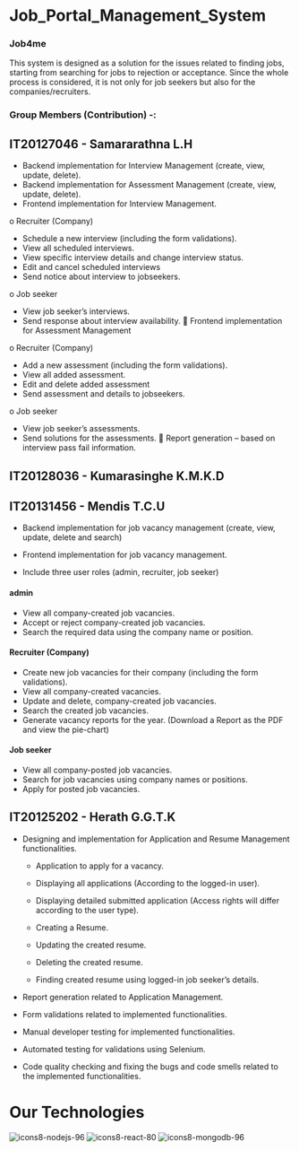 # Job_Portal_Management_System

### Job4me
This system is designed as a solution for the issues related to finding jobs, starting from searching for jobs to rejection or acceptance. Since the whole process is considered, it is not only for job seekers but also for the companies/recruiters.

### Group Members (Contribution) -:

## IT20127046 - Samararathna L.H

*	Backend implementation for Interview Management (create, view, update, delete).
*	Backend implementation for Assessment Management (create, view, update, delete).
*	Frontend implementation for Interview Management.

o	Recruiter (Company)

-	Schedule a new interview (including the form validations).
-	View all scheduled interviews.
-	View specific interview details and change interview status.
-	Edit and cancel scheduled interviews
-	Send notice about interview to jobseekers.

o	Job seeker

-	View job seeker’s interviews.
-	Send response about interview availability. 
	Frontend implementation for Assessment Management

o	Recruiter (Company)

-	Add a new assessment (including the form validations).
-	View all added assessment.
-	Edit and delete added assessment
-	Send assessment and details to jobseekers.

o	Job seeker

-	View job seeker’s assessments.
-	Send solutions for the assessments. 
	Report generation – based on interview pass fail information.

## IT20128036 - Kumarasinghe K.M.K.D

## IT20131456 - Mendis T.C.U

* Backend implementation for job vacancy management (create, view, update, delete and search) 

* Frontend implementation for job vacancy management.

* Include three user roles (admin, recruiter, job seeker) 

#### admin 

 - View all company-created job vacancies. 
 -	Accept or reject company-created job vacancies.
 -	Search the required data using the company name or position. 

#### Recruiter (Company) 

-	Create new job vacancies for their company (including the form validations). 
-	View all company-created vacancies. 
-	Update and delete, company-created job vacancies. 
-	Search the created job vacancies. 
-	Generate vacancy reports for the year. (Download a Report as the PDF and view the pie-chart)

#### Job seeker 

-	View all company-posted job vacancies. 
-	Search for job vacancies using company names or positions. 
-	Apply for posted job vacancies.


## IT20125202 - Herath G.G.T.K


* Designing and implementation for Application and Resume Management functionalities.

  - Application to apply for a vacancy.

  - Displaying all applications (According to the logged-in user).

  - Displaying detailed submitted application (Access rights will differ according to the user type).

  - Creating a Resume.

  - Updating the created resume.

  - Deleting the created resume.

  - Finding created resume using logged-in job seeker’s details.

*	Report generation related to Application Management.

*	Form validations related to implemented functionalities.

*	Manual developer testing for implemented functionalities.

*	Automated testing for validations using Selenium.

*	Code quality checking and fixing the bugs and code smells related to the implemented functionalities.


# Our Technologies 

![icons8-nodejs-96](https://user-images.githubusercontent.com/88360235/172019933-57e14003-5046-4de8-a20d-f9571fd902e7.png)      ![icons8-react-80](https://user-images.githubusercontent.com/88360235/172019906-9e90b1ca-e4c1-4171-a2aa-38ecb949740e.png)     ![icons8-mongodb-96](https://user-images.githubusercontent.com/88360235/172019939-71619ffd-266a-4173-a752-f1ab8acd8155.png)
